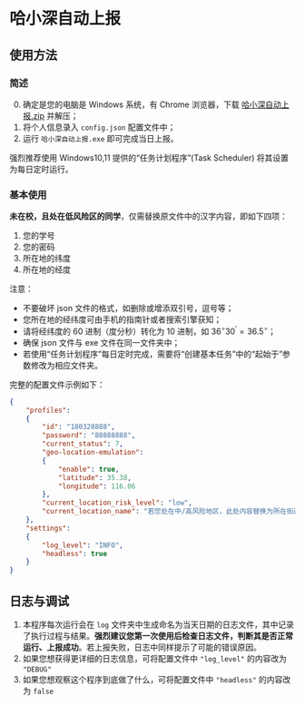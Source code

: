 # 哈小深自动上报

## 使用方法

### 简述

0. 确定是您的电脑是 Windows 系统，有 Chrome 浏览器，下载 [哈小深自动上报.zip](https://wwp.lanzouq.com/iRgDo01phpti) 并解压；
1. 将个人信息录入 `config.json` 配置文件中；
2. 运行 `哈小深自动上报.exe` 即可完成当日上报。

强烈推荐使用 Windows10,11 提供的“任务计划程序”(Task Scheduler) 将其设置为每日定时运行。

### 基本使用

**未在校，且处在低风险区的同学**，仅需替换原文件中的汉字内容，即如下四项：

1. 您的学号
2. 您的密码
3. 所在地的纬度
4. 所在地的经度

注意：

- 不要破坏 json 文件的格式，如删除或增添双引号，逗号等；
- 您所在地的经纬度可由手机的指南针或者搜索引擎获知；
- 请将经纬度的 60 进制（度分秒）转化为 10 进制，如 $36^\circ30^\prime=36.5^\circ$；
- 确保 json 文件与 exe 文件在同一文件夹中；
- 若使用“任务计划程序”每日定时完成，需要将“创建基本任务”中的“起始于”参数修改为相应文件夹。


完整的配置文件示例如下：

```json
{
    "profiles":
    {
        "id": "180328888",
        "password": "88888888",
        "current_status": 7,
        "geo-location-emulation": 
        {
            "enable": true, 
            "latitude": 35.38,
            "longitude": 116.06
        },
        "current_location_risk_level": "low",
        "current_location_name": "若您处在中/高风险地区，此处内容替换为所在街道与社区名称，低风险地区无需修改"
    },
    "settings":
    {
        "log_level": "INFO",
        "headless": true
    }
}
```

## 日志与调试

1. 本程序每次运行会在 `log` 文件夹中生成命名为当天日期的日志文件，其中记录了执行过程与结果。**强烈建议您第一次使用后检查日志文件，判断其是否正常运行、上报成功**。若上报失败，日志中同样提示了可能的错误原因。
2. 如果您想获得更详细的日志信息，可将配置文件中 `"log_level"` 的内容改为 `"DEBUG"`
3. 如果您想观察这个程序到底做了什么，可将配置文件中 `"headless"` 的内容改为 `false`